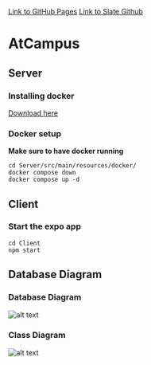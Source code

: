[Link to GitHub Pages](https://tomrarcher.github.io/atcampus-slate)
[Link to Slate Github](https://github.com/tomrarcher/atcampus-slate)

# AtCampus 

## Server

### Installing docker
[Download here](https://docs.docker.com/get-docker/)

### Docker setup
**Make sure to have docker running**
```console
cd Server/src/main/resources/docker/
docker compose down
docker compose up -d
```
## Client

### Start the expo app

```console
cd Client
npm start
```

## Database Diagram

### Database Diagram
![alt text](https://www.plantuml.com/plantuml/png/hLLDZzCm4BtdL_Z6WXIwVAn0aH2BaDW3QBK2SOxSUDfwPNk2xIoijllVQUocqmarua0FZMRUo_ZvpTYv357wE5XJFTd4s8TciUYDT6FcUOTsWSjRw6Ajj5nxQQiANDJnNdmFuCD39NQ_PsBO1QrMZJ3erkB3bNYVWBfEZuIkj0-nTT928-waxpRIdxqwVogkhubZv1-KrpCAMAaDmI_EPtWlG_Y9NX7bvSN5ZB911wqRx1ByKQKPAtGRHBFVqQVFl8B7qOiYkD86Mctb6hWC8YaPeUqyo0WxgMCKjOMnpkF1uMz9mMHnrbCsEUFCFRA7Ybvv7FgfvdeCKial9qfck52HS0MXyxgF6bqZ8loAX1Kzo6Z1uWnAPRKZx6oqBSoNBhl8vfHjEld_zvqd3g5pQIS07TgLl4El8pHYYMX0El5EhAG9C76IsblKhYms2VqAFmO8CV0k-PpzZvh_GSyD7kdenw2uVeBRgACvQlWR6fO4Br7Tvo5XwM8VYK9TO_D2KZ-YjU18RPVZijw9m3KHKfR5MKcULYHhXhDvAuY_oHVAmUaSbhLF17ustnuEUvLkP_68TRtTxYyIbfjMt2Utsxh6Xpn-B4N7fqh_F3rdy_dbRt0e3TQaXOhb9XAIQ5Lr2KwD7wZV)

### Class Diagram
![alt text](https://www.plantuml.com/plantuml/png/nLNDRjim3BxxANIR2wphtHYAhCqm1EY6OK4VGBEOL81_34lUK0nzzqaq8ykSehIdvQ14vFSn7obIsXWhHpkrJV7koTh1L3StGoCxR_bGz-rDtKXZhfMMnr6sHQ4x2-D1rY0U3Om_OEZ_5C9z3hfJtdBt_BcLkYd1hvNOsr5tnwiAqIkWkNlUrqzztvG6loenRntswsJbpmOUjB4VFVIM4x-FlLTJ3lDt9SYGvBx4eh-C_JIiLQF91VqcMoWxjqIgusY8k-MqN1AS-iBBbr7ZtUNabfsgn4EVLnCAWzRow5V6ozI4YhVMGSPGwrHroBMAHWLO1vjjfrebGX6BwUgDPQASPPrb9N33alGubkHztxRGiNXaT24zenpSKk7VidY4mv0u3tXwUnX_wHhcS9jFa-r_wn6Kc6WmgZ0Y787I4R8qP2eAEfTGQ-mYP0jMwiQ8qcz4gxl9YDrMo4w9hRHmFu9RrHMoZc0lZ-c2orURZsW8lbEbflwBWqw3aXR-WRp7PAiubpJBDTn1Dx1hvH4YjlRxnp6PXrIAHYdz3ykHOch_yKmPTbYcCanQ2cV2l9scAA2Yl4ABuEvoZxpjKkGiLl7NSFYTpgwl39VVmNdcqb1eO7qOT_dI9xWzTHEDGmOOEcgMnLlgmi7nEpDpMt9eI2K61JLKO2xdSh_n5o7t530mrqJcI5HlB5VqbeaQ79yaqw_COy4x8tujLZGksziGeA012txBtI4bUcdEPbMZcqGJzfMPPPujdXf_k3YLPqZsA4co940-rI9w0CNrzMsu5hbZEReaPV7YB-vEUowGCkwuhxap7aB2dQFEo3DSgbBifHDC-k8My3ZEOmvUWM83dPhQvYy0)
